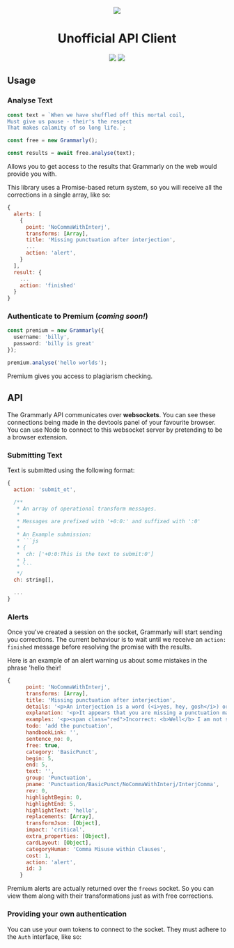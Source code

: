 <p align="center">
  <img src="https://www.grammarly.com/press/media-resources/docs/logo-grammarly.png" />
  <h1 align="center">Unofficial API Client</h1>
</p>
<p align="center">
  <img src="https://badges.frapsoft.com/typescript/version/typescript-next.svg?v=101" />
  <img src="https://travis-ci.com/stewartmcgown/grammarly-api.svg?token=Syey35s3hTFfwJM2x8gp&branch=master" />
</p>

## Usage

### Analyse Text

```ts
const text = `When we have shuffled off this mortal coil,
Must give us pause - their's the respect
That makes calamity of so long life.`;

const free = new Grammarly();

const results = await free.analyse(text);
```

Allows you to get access to the results that Grammarly on the web would provide you with.

This library uses a Promise-based return system, so you will receive all the corrections in a single array, like so:

```js
{
  alerts: [
    {
      point: 'NoCommaWithInterj',
      transforms: [Array],
      title: 'Missing punctuation after interjection',
      ...
      action: 'alert',
    }
  ],
  result: {
    ...
    action: 'finished'
  }
}
```

### Authenticate to Premium (_coming soon!_)

```ts
const premium = new Grammarly({
  username: 'billy',
  password: 'billy is great'
});

premium.analyse('hello worlds');
```

Premium gives you access to plagiarism checking.

## API

The Grammarly API communicates over **websockets**. You can see these connections being made in the devtools panel of your favourite browser. You can use Node to connect to this websocket server by pretending to be
a browser extension.

### Submitting Text

Text is submitted using the following format:

````js
{
  action: 'submit_ot',

  /**
   * An array of operational transform messages.
   *
   * Messages are prefixed with '+0:0:' and suffixed with ':0'
   *
   * An Example submission:
   * ```js
   * {
   *  ch: ['+0:0:This is the text to submit:0']
   * }
   * ```
   */
  ch: string[],

  ...
}
````

### Alerts

Once you've created a session on the socket, Grammarly will start sending you corrections. The current behaviour is to wait until we receive an `action: finished` message before resolving the promise with the results.

Here is an example of an alert warning us about some mistakes in the phrase 'hello their!

```js
{
      point: 'NoCommaWithInterj',
      transforms: [Array],
      title: 'Missing punctuation after interjection',
      details: '<p>An interjection is a word (<i>yes, hey, gosh</i>) or short phrase (<i>oh my, my goodness</i>) that expresses some emotion and is not grammatically related to the sentence that follows. The interjection is followed by an exclamation point for strong emotions (<i>Wow! I won the lottery!</i>) and a comma for a weaker emotion (<i>Wow, that is news to me.</i>).\n',
      explanation: '<p>It appears that you are missing a punctuation mark after the interjection <b>hello</b>. Consider adding a comma.\n',
      examples: '<p><span class="red">Incorrect: <b>Well</b> I am not so sure about that.</span><br/><span class="green">Correct: <b>Well,</b> I am not so sure about that.</span><br/><p><span class="red">Incorrect: <b>No</b> I did not take out the trash.</span><br/><span class="green">Correct: <b>No,</b> I did not take out the trash.</span><br/><p><span class="red">Incorrect: <b>Aw</b> that kitten is cute.</span><br/><span class="green">Correct: <b>Aw,</b> that kitten is cute.</span><br/>',
      todo: 'add the punctuation',
      handbookLink: '',
      sentence_no: 0,
      free: true,
      category: 'BasicPunct',
      begin: 5,
      end: 5,
      text: '',
      group: 'Punctuation',
      pname: 'Punctuation/BasicPunct/NoCommaWithInterj/InterjComma',
      rev: 0,
      highlightBegin: 0,
      highlightEnd: 5,
      highlightText: 'hello',
      replacements: [Array],
      transformJson: [Object],
      impact: 'critical',
      extra_properties: [Object],
      cardLayout: [Object],
      categoryHuman: 'Comma Misuse within Clauses',
      cost: 1,
      action: 'alert',
      id: 3
    }
```

Premium alerts are actually returned over the `freews` socket. So you can view them along with their transformations just as with free corrections.

### Providing your own authentication

You can use your own tokens to connect to the socket. They must adhere to the `Auth` interface, like so:

```js
```
